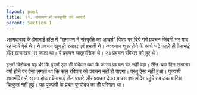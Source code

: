 ```yaml
---
layout: post
title: २२. रामायण में संस्कृति का आदर्श
parent: Section 1
---
```


अहमदाबाद के प्रेमाभाई हॉल में “रामायण में संस्कृति का आदर्श” विषय पर दिये गये प्रवचन जिंदगी भर याद रह जायें ऐसे थे। ये प्रवचन खूब ही रसप्रद एवं प्रभावी थे। व्याख्यान शुरू होने के आधे घंटे पहले ही प्रेमाभाई हॉल खचाखच भर जाता था। ये प्रवचन चातुर्मासिक थे। २३ प्रवचन रविवार को हुए थे।

इसमें विशेषता यह थी कि इसमें एक भी रविवार वर्षा के कारण प्रवचन बंद नहीं रहा। तीन-चार दिन लगातार वर्षा होने पर ऐसा लगता था कि कल रविवार को प्रवचन नहीं हो पाएगा। परंतु ऐसा नहीं हुआ। पूज्यश्री ज्ञानमंदिर से रवाना होकर प्रेमाभाई हॉल पधारे और प्रवचन देकर वापस ज्ञानमंदिर पहुंचे तब तक बारिश बिल्कुल नहीं हुई। यह पूज्यश्री के प्रबल पुण्योदय का ही परिणाम था।
